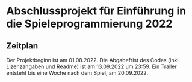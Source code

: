 # Abschlussprojekt für Einführung in die Spieleprogrammierung 2022

## Zeitplan

Der Projektbeginn ist am 01.08.2022.
Die Abgabefrist des Codes (inkl. Lizenzangaben und Readme) ist am 13.09.2022 um 23:59.
Ein Trailer entsteht bis eine Woche nach dem Spiel, am 20.09.2022.
